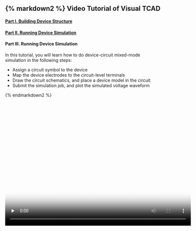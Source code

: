 <div class="box" >

{% markdown2 %}
Video Tutorial of Visual TCAD
------------------------------

#### [Part I. Building Device Structure](./Tutorial-VisualTCAD-1:wide)

#### [Part II. Running Device Simulation](./Tutorial-VisualTCAD-2:wide)

#### Part III. Running Device Simulation

In this tutorial, you will learn how to do device-circuit mixed-mode simulation in the following steps:

 * Assign a circuit symbol to the device
 * Map the device electrodes to the circuit-level terminals
 * Draw the circuit schematics, and place a device model in the circuit
 * Submit the simulation job, and plot the simulated voltage waveform

{% endmarkdown2 %}


<video width="600" height="400" poster="poster.jpg" controls="controls" preload="none">
    <!-- MP4 for Safari, IE9, iPhone, iPad, Android, and Windows Phone 7 -->
    <source src="/static/media/vtcad/demo3.flv" />
    <object width="600" height="400" type="application/x-shockwave-flash" data="/static/js/mediaelement/flashmediaelement.swf">
        <param name="movie" value="/static/js/mediaelement/flashmediaelement.swf" />
        <param name="flashvars" value="controls=true&file=/static/media/vtcad/demo3.flv" />
    </object>
</video>


<!--
<OBJECT classid="clsid:D27CDB6E-AE6D-11cf-96B8-444553540000" codebase="http://download.macromedia.com/pub/shockwave/cabs/flash/swflash.cab#version=9,0,0,28;" WIDTH="1008" HEIGHT="664">
  <PARAM NAME="movie" VALUE="/static/media/vtcad/demo3_toolbar.swf" />
  <PARAM NAME="quality" VALUE="high" />
  <PARAM NAME="bgcolor" VALUE="#FFFFFF">
  <param name="allowFullScreen" value="true" >
  <EMBED src="/static/media/vtcad/demo3_toolbar.swf" quality="high" allowFullScreen="true" bgcolor="#FFFFFF" WIDTH="1008" HEIGHT="664" TYPE="application/x-shockwave-flash" PLUGINSPAGE="http://www.macromedia.com/shockwave/download/index.cgi?P1_Prod_Version=ShockwaveFlash"></EMBED>
</OBJECT>
-->

</div>

